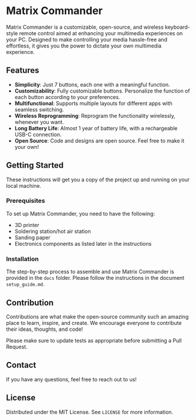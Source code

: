 # Matrix Commander


Matrix Commander is a customizable, open-source, and wireless keyboard-style remote control aimed at enhancing your multimedia experiences on your PC. Designed to make controlling your media hassle-free and effortless, it gives you the power to dictate your own multimedia experience.

## Features
* **Simplicity**: Just 7 buttons, each one with a meaningful function.
* **Customizability**: Fully customizable buttons. Personalize the function of each button according to your preferences.
* **Multifunctional**: Supports multiple layouts for different apps with seamless switching.
* **Wireless Reprogramming**: Reprogram the functionality wirelessly, whenever you want.
* **Long Battery Life**: Almost 1 year of battery life, with a rechargeable USB-C connection.
* **Open Source**: Code and designs are open source. Feel free to make it your own!

## Getting Started

These instructions will get you a copy of the project up and running on your local machine.

### Prerequisites

To set up Matrix Commander, you need to have the following:

* 3D printer
* Soldering station/hot air station
* Sanding paper
* Electronics components as listed later in the instructions

### Installation

The step-by-step process to assemble and use Matrix Commander is provided in the `docs` folder. Please follow the instructions in the document `setup_guide.md`.

## Contribution

Contributions are what make the open-source community such an amazing place to learn, inspire, and create. We encourage everyone to contribute their ideas, thoughts, and code!

Please make sure to update tests as appropriate before submitting a Pull Request.

## Contact

If you have any questions, feel free to reach out to us!

## License

Distributed under the MIT License. See `LICENSE` for more information.
